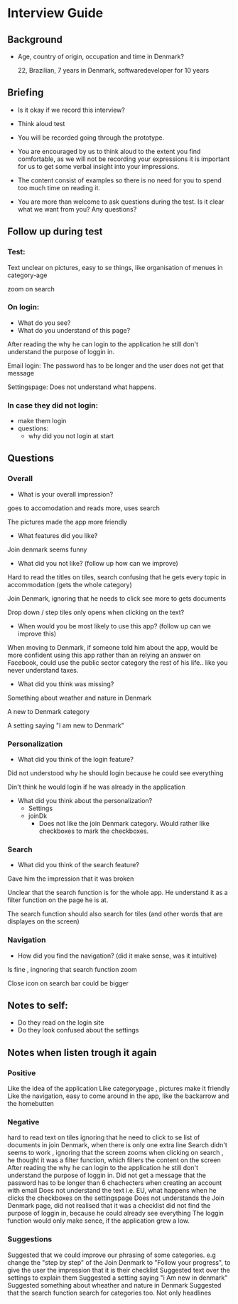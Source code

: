 # Interview Guide

## Background

- Age, country of origin, occupation and time in Denmark?

  22, Brazilian, 7 years in Denmark, softwaredeveloper for 10 years

## Briefing 

- Is it okay if we record this interview?
- Think aloud test

- You will be recorded going through the prototype.
- You are encouraged by us to think aloud to the extent you find comfortable, as we will not be recording your expressions it is important for us to get some verbal insight into your impressions. 
- The content consist of examples so there is no need for you to spend too much time on reading it. 
- You are more than welcome to ask questions during the test. Is it clear what we want from you? Any questions?

## Follow up during test
### Test:

Text unclear on pictures, easy to se things, like organisation of menues in category-age 

zoom on search

### On login:

- What do you see?
- What do you understand of this page?

After reading the why he can login to the application he still don't understand the purpose of loggin in.

 

Email login: The password has to be longer and the user does not get that message

Settingspage: Does not understand what happens.

### In case they did not login:
- make them login
- questions:
	- why did you not login at start

## Questions
### Overall
- What is your overall impression?

goes to accomodation and reads more, uses search

The pictures made the app more friendly

- What features did you like?

Join denmark seems funny

- What did you not like? (follow up how can we improve)

Hard to read the titles on tiles, search confusing that he gets every topic in accommodation (gets the whole category)

Join Denmark,  ignoring that he needs to click see more to gets documents

Drop down / step tiles only opens when clicking on the text?

- When would you be most likely to use this app? (follow up can we improve this)

When moving to Denmark, if someone told him about the app, would be more confident using this app rather than an relying an answer on Facebook, could use the public sector category the rest of his life.. like you never understand taxes.

- What did you think was missing?

Something about weather and nature in Denmark

A new to Denmark category

A setting saying "I am new to Denmark"

### Personalization
- What did you think of the login feature? 

Did not understood why he should login because he could see everything

Din't think he would login if he was already in the application

- What did you think about the personalization?
	- Settings
	- joinDk
	  - Does not like the join Denmark category. Would rather like checkboxes to mark the checkboxes.

### Search
- What did you think of the search feature?

Gave him the impression that it was broken 

Unclear that the search function is for the whole app. He understand it as a filter function on the page he is at. 

The search function should also search for tiles (and other words that are displayes on the screen)

### Navigation
- How did you find the navigation? (did it make sense, was it intuitive)

Is fine , ingnoring that search function zoom

Close icon on search bar could be bigger

## Notes to self:
- Do they read on the login site
- Do they look confused about the settings



## Notes when listen trough it again

### Positive

Like the idea of the application
Like categorypage , pictures make it friendly
Like the navigation, easy to come around in the app, like the backarrow and the homebutten

### Negative

hard to read text on tiles
ignoring that he need to click to se list of documents in join Denmark, when there is only one extra line
Search didn't seems to work , ignoring that the screen zooms when clicking on search , he thought it was a filter function, which filters the content on the screen
After reading the why he can login to the application he still don't understand the purpose of loggin in.
Did not get a message that the password has to be longer than 6 chachecters when creating an account with email
Does not understand the text i.e. EU, what happens when he clicks the checkboxes on the settingspage
Does not understands the Join Denmark page, did not realised that it was a checklist
did not find the purpose of loggin in, because he could already see everything
The loggin function would only make sence, if the application grew a low.

### Suggestions

Suggested that we could improve our phrasing of some categories. e.g change the "step by step" of the Join Denmark to "Follow your progress", to give the user the impression that it is their checklist
Suggested text over the settings to explain them
Suggested a setting saying "i Am new in denmark"
Suggested something about wheather and nature in Denmark
Suggested that the search function search for categories too. Not only headlines